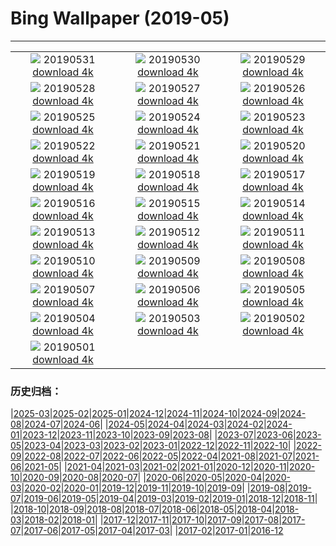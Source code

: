 # Bing Wallpaper (2019-05)
**************
| | | |
| :----: | :----: | :----: |
| ![](https://www.bing.com/th?id=OHR.HighTrestleTrail_ZH-CN4499525731_1920x1080.jpg) 20190531 [download 4k](https://www.bing.com/th?id=OHR.HighTrestleTrail_ZH-CN4499525731_UHD.jpg) | ![](https://www.bing.com/th?id=OHR.ZumwaltPrairie_ZH-CN4572430876_1920x1080.jpg) 20190530 [download 4k](https://www.bing.com/th?id=OHR.ZumwaltPrairie_ZH-CN4572430876_UHD.jpg) | ![](https://www.bing.com/th?id=OHR.Manhattanhenge_ZH-CN4659585143_1920x1080.jpg) 20190529 [download 4k](https://www.bing.com/th?id=OHR.Manhattanhenge_ZH-CN4659585143_UHD.jpg) |
| ![](https://www.bing.com/th?id=OHR.BlumenwieseNRW_ZH-CN4774429225_1920x1080.jpg) 20190528 [download 4k](https://www.bing.com/th?id=OHR.BlumenwieseNRW_ZH-CN4774429225_UHD.jpg) | ![](https://www.bing.com/th?id=OHR.NFLDfog_ZH-CN4846953507_1920x1080.jpg) 20190527 [download 4k](https://www.bing.com/th?id=OHR.NFLDfog_ZH-CN4846953507_UHD.jpg) | ![](https://www.bing.com/th?id=OHR.PittingGalesPoint_ZH-CN4893591142_1920x1080.jpg) 20190526 [download 4k](https://www.bing.com/th?id=OHR.PittingGalesPoint_ZH-CN4893591142_UHD.jpg) |
| ![](https://www.bing.com/th?id=OHR.MarathonduMont_ZH-CN5049722437_1920x1080.jpg) 20190525 [download 4k](https://www.bing.com/th?id=OHR.MarathonduMont_ZH-CN5049722437_UHD.jpg) | ![](https://www.bing.com/th?id=OHR.CapeMayWarbler_ZH-CN5148312890_1920x1080.jpg) 20190524 [download 4k](https://www.bing.com/th?id=OHR.CapeMayWarbler_ZH-CN5148312890_UHD.jpg) | ![](https://www.bing.com/th?id=OHR.MacmillanForest_ZH-CN5295176479_1920x1080.jpg) 20190523 [download 4k](https://www.bing.com/th?id=OHR.MacmillanForest_ZH-CN5295176479_UHD.jpg) |
| ![](https://www.bing.com/th?id=OHR.CuracaoTurtle_ZH-CN5468901173_1920x1080.jpg) 20190522 [download 4k](https://www.bing.com/th?id=OHR.CuracaoTurtle_ZH-CN5468901173_UHD.jpg) | ![](https://www.bing.com/th?id=OHR.SeaCliffBridge_ZH-CN5362667487_1920x1080.jpg) 20190521 [download 4k](https://www.bing.com/th?id=OHR.SeaCliffBridge_ZH-CN5362667487_UHD.jpg) | ![](https://www.bing.com/th?id=OHR.CRDelta_ZH-CN5088201492_1920x1080.jpg) 20190520 [download 4k](https://www.bing.com/th?id=OHR.CRDelta_ZH-CN5088201492_UHD.jpg) |
| ![](https://www.bing.com/th?id=OHR.BeeWeek_ZH-CN4917222816_1920x1080.jpg) 20190519 [download 4k](https://www.bing.com/th?id=OHR.BeeWeek_ZH-CN4917222816_UHD.jpg) | ![](https://www.bing.com/th?id=OHR.Ghyakar_ZH-CN4631836915_1920x1080.jpg) 20190518 [download 4k](https://www.bing.com/th?id=OHR.Ghyakar_ZH-CN4631836915_UHD.jpg) | ![](https://www.bing.com/th?id=OHR.BluebellBeech_ZH-CN8269343251_1920x1080.jpg) 20190517 [download 4k](https://www.bing.com/th?id=OHR.BluebellBeech_ZH-CN8269343251_UHD.jpg) |
| ![](https://www.bing.com/th?id=OHR.BicycleRelief_ZH-CN4483533362_1920x1080.jpg) 20190516 [download 4k](https://www.bing.com/th?id=OHR.BicycleRelief_ZH-CN4483533362_UHD.jpg) | ![](https://www.bing.com/th?id=OHR.xiaoicepainting_ZH-CN8581660984_1920x1080.jpg) 20190515 [download 4k](https://www.bing.com/th?id=OHR.xiaoicepainting_ZH-CN8581660984_UHD.jpg) | ![](https://www.bing.com/th?id=OHR.JasperCub_ZH-CN4314891686_1920x1080.jpg) 20190514 [download 4k](https://www.bing.com/th?id=OHR.JasperCub_ZH-CN4314891686_UHD.jpg) |
| ![](https://www.bing.com/th?id=OHR.BlueCannes_ZH-CN1811852585_1920x1080.jpg) 20190513 [download 4k](https://www.bing.com/th?id=OHR.BlueCannes_ZH-CN1811852585_UHD.jpg) | ![](https://www.bing.com/th?id=OHR.PineLogSP_ZH-CN1105763820_1920x1080.jpg) 20190512 [download 4k](https://www.bing.com/th?id=OHR.PineLogSP_ZH-CN1105763820_UHD.jpg) | ![](https://www.bing.com/th?id=OHR.PipingPlover_ZH-CN0992806167_1920x1080.jpg) 20190511 [download 4k](https://www.bing.com/th?id=OHR.PipingPlover_ZH-CN0992806167_UHD.jpg) |
| ![](https://www.bing.com/th?id=OHR.ZaanseSchans_ZH-CN5665496862_1920x1080.jpg) 20190510 [download 4k](https://www.bing.com/th?id=OHR.ZaanseSchans_ZH-CN5665496862_UHD.jpg) | ![](https://www.bing.com/th?id=OHR.ChannelIslandFox_ZH-CN5568101953_1920x1080.jpg) 20190509 [download 4k](https://www.bing.com/th?id=OHR.ChannelIslandFox_ZH-CN5568101953_UHD.jpg) | ![](https://www.bing.com/th?id=OHR.SerengetiZebra_ZH-CN9007197602_1920x1080.jpg) 20190508 [download 4k](https://www.bing.com/th?id=OHR.SerengetiZebra_ZH-CN9007197602_UHD.jpg) |
| ![](https://www.bing.com/th?id=OHR.LightHouseNS_ZH-CN9060766128_1920x1080.jpg) 20190507 [download 4k](https://www.bing.com/th?id=OHR.LightHouseNS_ZH-CN9060766128_UHD.jpg) | ![](https://www.bing.com/th?id=OHR.StMaryFalls_ZH-CN8917284967_1920x1080.jpg) 20190506 [download 4k](https://www.bing.com/th?id=OHR.StMaryFalls_ZH-CN8917284967_UHD.jpg) | ![](https://www.bing.com/th?id=OHR.NCFireweed_ZH-CN8827671063_1920x1080.jpg) 20190505 [download 4k](https://www.bing.com/th?id=OHR.NCFireweed_ZH-CN8827671063_UHD.jpg) |
| ![](https://www.bing.com/th?id=OHR.AmericanCulturalCapital_ZH-CN8717487767_1920x1080.jpg) 20190504 [download 4k](https://www.bing.com/th?id=OHR.AmericanCulturalCapital_ZH-CN8717487767_UHD.jpg) | ![](https://www.bing.com/th?id=OHR.SkelligMichael_ZH-CN8635121409_1920x1080.jpg) 20190503 [download 4k](https://www.bing.com/th?id=OHR.SkelligMichael_ZH-CN8635121409_UHD.jpg) | ![](https://www.bing.com/th?id=OHR.MargaretRiverVineyards_ZH-CN8547374435_1920x1080.jpg) 20190502 [download 4k](https://www.bing.com/th?id=OHR.MargaretRiverVineyards_ZH-CN8547374435_UHD.jpg) |
| ![](https://www.bing.com/th?id=OHR.RuffLek_ZH-CN8485019267_1920x1080.jpg) 20190501 [download 4k](https://www.bing.com/th?id=OHR.RuffLek_ZH-CN8485019267_UHD.jpg) |  |  |

### 历史归档：

|[2025-03](/../2025-03/2025-03.md)|[2025-02](/../2025-02/2025-02.md)|[2025-01](/../2025-01/2025-01.md)|[2024-12](/../2024-12/2024-12.md)|[2024-11](/../2024-11/2024-11.md)|[2024-10](/../2024-10/2024-10.md)|[2024-09](/../2024-09/2024-09.md)|[2024-08](/../2024-08/2024-08.md)|[2024-07](/../2024-07/2024-07.md)|[2024-06](/../2024-06/2024-06.md)|
|[2024-05](/../2024-05/2024-05.md)|[2024-04](/../2024-04/2024-04.md)|[2024-03](/../2024-03/2024-03.md)|[2024-02](/../2024-02/2024-02.md)|[2024-01](/../2024-01/2024-01.md)|[2023-12](/../2023-12/2023-12.md)|[2023-11](/../2023-11/2023-11.md)|[2023-10](/../2023-10/2023-10.md)|[2023-09](/../2023-09/2023-09.md)|[2023-08](/../2023-08/2023-08.md)|
|[2023-07](/../2023-07/2023-07.md)|[2023-06](/../2023-06/2023-06.md)|[2023-05](/../2023-05/2023-05.md)|[2023-04](/../2023-04/2023-04.md)|[2023-03](/../2023-03/2023-03.md)|[2023-02](/../2023-02/2023-02.md)|[2023-01](/../2023-01/2023-01.md)|[2022-12](/../2022-12/2022-12.md)|[2022-11](/../2022-11/2022-11.md)|[2022-10](/../2022-10/2022-10.md)|
|[2022-09](/../2022-09/2022-09.md)|[2022-08](/../2022-08/2022-08.md)|[2022-07](/../2022-07/2022-07.md)|[2022-06](/../2022-06/2022-06.md)|[2022-05](/../2022-05/2022-05.md)|[2022-04](/../2022-04/2022-04.md)|[2021-08](/../2021-08/2021-08.md)|[2021-07](/../2021-07/2021-07.md)|[2021-06](/../2021-06/2021-06.md)|[2021-05](/../2021-05/2021-05.md)|
|[2021-04](/../2021-04/2021-04.md)|[2021-03](/../2021-03/2021-03.md)|[2021-02](/../2021-02/2021-02.md)|[2021-01](/../2021-01/2021-01.md)|[2020-12](/../2020-12/2020-12.md)|[2020-11](/../2020-11/2020-11.md)|[2020-10](/../2020-10/2020-10.md)|[2020-09](/../2020-09/2020-09.md)|[2020-08](/../2020-08/2020-08.md)|[2020-07](/../2020-07/2020-07.md)|
|[2020-06](/../2020-06/2020-06.md)|[2020-05](/../2020-05/2020-05.md)|[2020-04](/../2020-04/2020-04.md)|[2020-03](/../2020-03/2020-03.md)|[2020-02](/../2020-02/2020-02.md)|[2020-01](/../2020-01/2020-01.md)|[2019-12](/../2019-12/2019-12.md)|[2019-11](/../2019-11/2019-11.md)|[2019-10](/../2019-10/2019-10.md)|[2019-09](/../2019-09/2019-09.md)|
|[2019-08](/../2019-08/2019-08.md)|[2019-07](/../2019-07/2019-07.md)|[2019-06](/../2019-06/2019-06.md)|[2019-05](/2019-05.md)|[2019-04](/../2019-04/2019-04.md)|[2019-03](/../2019-03/2019-03.md)|[2019-02](/../2019-02/2019-02.md)|[2019-01](/../2019-01/2019-01.md)|[2018-12](/../2018-12/2018-12.md)|[2018-11](/../2018-11/2018-11.md)|
|[2018-10](/../2018-10/2018-10.md)|[2018-09](/../2018-09/2018-09.md)|[2018-08](/../2018-08/2018-08.md)|[2018-07](/../2018-07/2018-07.md)|[2018-06](/../2018-06/2018-06.md)|[2018-05](/../2018-05/2018-05.md)|[2018-04](/../2018-04/2018-04.md)|[2018-03](/../2018-03/2018-03.md)|[2018-02](/../2018-02/2018-02.md)|[2018-01](/../2018-01/2018-01.md)|
|[2017-12](/../2017-12/2017-12.md)|[2017-11](/../2017-11/2017-11.md)|[2017-10](/../2017-10/2017-10.md)|[2017-09](/../2017-09/2017-09.md)|[2017-08](/../2017-08/2017-08.md)|[2017-07](/../2017-07/2017-07.md)|[2017-06](/../2017-06/2017-06.md)|[2017-05](/../2017-05/2017-05.md)|[2017-04](/../2017-04/2017-04.md)|[2017-03](/../2017-03/2017-03.md)|
|[2017-02](/../2017-02/2017-02.md)|[2017-01](/../2017-01/2017-01.md)|[2016-12](/../2016-12/2016-12.md)